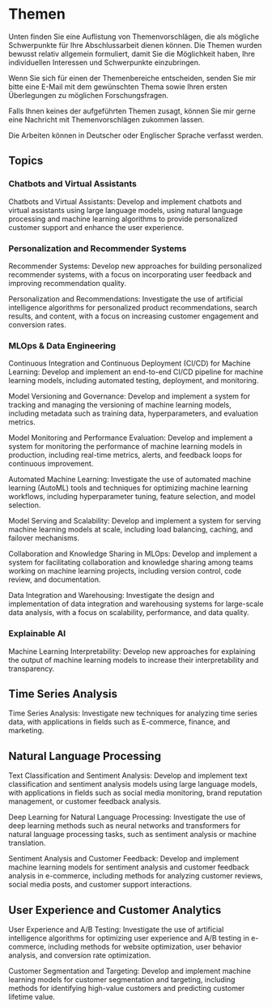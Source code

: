 # Themen

Unten finden Sie eine Auflistung von Themenvorschlägen, die als mögliche Schwerpunkte für Ihre Abschlussarbeit dienen können. Die Themen wurden bewusst relativ allgemein formuliert, damit Sie die Möglichkeit haben, Ihre individuellen Interessen und Schwerpunkte einzubringen. 

Wenn Sie sich für einen der Themenbereiche entscheiden, senden Sie mir bitte eine E-Mail mit dem gewünschten Thema sowie Ihren ersten Überlegungen zu möglichen Forschungsfragen.

Falls Ihnen keines der aufgeführten Themen zusagt, können Sie mir gerne eine Nachricht mit Themenvorschlägen zukommen lassen. 

Die Arbeiten können in Deutscher oder Englischer Sprache verfasst werden.


## Topics

### Chatbots and Virtual Assistants

Chatbots and Virtual Assistants: Develop and implement chatbots and virtual assistants using large language models, using natural language processing and machine learning algorithms to provide personalized customer support and enhance the user experience.

### Personalization and Recommender Systems

Recommender Systems: Develop new approaches for building personalized recommender systems, with a focus on incorporating user feedback and improving recommendation quality.

Personalization and Recommendations: Investigate the use of artificial intelligence algorithms for personalized product recommendations, search results, and content, with a focus on increasing customer engagement and conversion rates.


### MLOps & Data Engineering

Continuous Integration and Continuous Deployment (CI/CD) for Machine Learning: Develop and implement an end-to-end CI/CD pipeline for machine learning models, including automated testing, deployment, and monitoring.

Model Versioning and Governance: Develop and implement a system for tracking and managing the versioning of machine learning models, including metadata such as training data, hyperparameters, and evaluation metrics.

Model Monitoring and Performance Evaluation: Develop and implement a system for monitoring the performance of machine learning models in production, including real-time metrics, alerts, and feedback loops for continuous improvement.

Automated Machine Learning: Investigate the use of automated machine learning (AutoML) tools and techniques for optimizing machine learning workflows, including hyperparameter tuning, feature selection, and model selection.

Model Serving and Scalability: Develop and implement a system for serving machine learning models at scale, including load balancing, caching, and failover mechanisms.

Collaboration and Knowledge Sharing in MLOps: Develop and implement a system for facilitating collaboration and knowledge sharing among teams working on machine learning projects, including version control, code review, and documentation.

Data Integration and Warehousing: Investigate the design and implementation of data integration and warehousing systems for large-scale data analysis, with a focus on scalability, performance, and data quality.


### Explainable AI

Machine Learning Interpretability: Develop new approaches for explaining the output of machine learning models to increase their interpretability and transparency.



## Time Series Analysis

Time Series Analysis: Investigate new techniques for analyzing time series data, with applications in fields such as E-commerce, finance, and marketing.

## Natural Language Processing

Text Classification and Sentiment Analysis: Develop and implement text classification and sentiment analysis models using large language models, with applications in fields such as social media monitoring, brand reputation management, or customer feedback analysis.

Deep Learning for Natural Language Processing: Investigate the use of deep learning methods such as neural networks and transformers for natural language processing tasks, such as sentiment analysis or machine translation.

Sentiment Analysis and Customer Feedback: Develop and implement machine learning models for sentiment analysis and customer feedback analysis in e-commerce, including methods for analyzing customer reviews, social media posts, and customer support interactions.

## User Experience and Customer Analytics

User Experience and A/B Testing: Investigate the use of artificial intelligence algorithms for optimizing user experience and A/B testing in e-commerce, including methods for website optimization, user behavior analysis, and conversion rate optimization.


Customer Segmentation and Targeting: Develop and implement machine learning models for customer segmentation and targeting, including methods for identifying high-value customers and predicting customer lifetime value.

